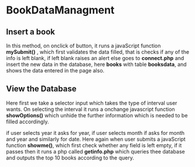 # BookDataManagment

## Insert a book

In this method, on onclick of button, it runs a javaScript function **mySubmit()** , which first validates the data filled, that is checks if any of the info is left blank, if left blank raises an alert else goes to **connect.php** and insert the new data in the database, here **books** with table **booksdata**, and shows the data entered in the page also.

## View the Database

Here first we take a selector input which takes the type of interval user wants. On selecting the interval it runs a onchange javascript function **showOptions()** which unhide the further information which is needed to be filled accordingly.

if user selects year it asks for year, if user selects month if asks for month and year and similarly for date. Here again when user submits a javaScript function **showme()**, which first check whether any field is left empty, if it passes then it runs a php called **getinfo.php** which queries thee database and outputs the top 10 books according to the query.
